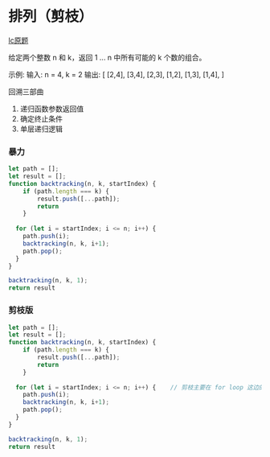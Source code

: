 # 排列（剪枝）

[lc原题](https://leetcode.cn/problems/combinations/description/)

给定两个整数 n 和 k，返回 1 ... n 中所有可能的 k 个数的组合。

示例: 输入: n = 4, k = 2 输出: [ [2,4], [3,4], [2,3], [1,2], [1,3], [1,4], ]



回溯三部曲

1. 递归函数参数返回值
2. 确定终止条件
3. 单层递归逻辑



### 暴力

```js
let path = [];
let result = [];
function backtracking(n, k, startIndex) {
	if (path.length === k) {
		result.push([...path]);
		return
	}
  
  for (let i = startIndex; i <= n; i++) {
    path.push(i);
    backtracking(n, k, i+1);
    path.pop();
  }
}

backtracking(n, k, 1);
return result
```



### 剪枝版

```js
let path = [];
let result = [];
function backtracking(n, k, startIndex) {
	if (path.length === k) {
		result.push([...path]);
		return
	}
  
  for (let i = startIndex; i <= n; i++) {    // 剪枝主要在 for loop 这边的 i 判断
    path.push(i);
    backtracking(n, k, i+1);
    path.pop();
  }
}

backtracking(n, k, 1);
return result
```































